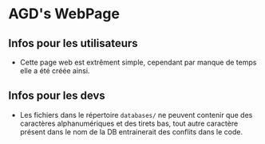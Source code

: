 # AGD's WebPage

## Infos pour les utilisateurs
- Cette page web est extrêment simple, cependant par manque de temps elle a été créée ainsi.

## Infos pour les devs
- Les fichiers dans le répertoire `databases/` ne peuvent contenir que des caractères alphanumériques et des tirets bas, tout autre caractère présent dans le nom de la DB entrainerait des conflits dans le code.